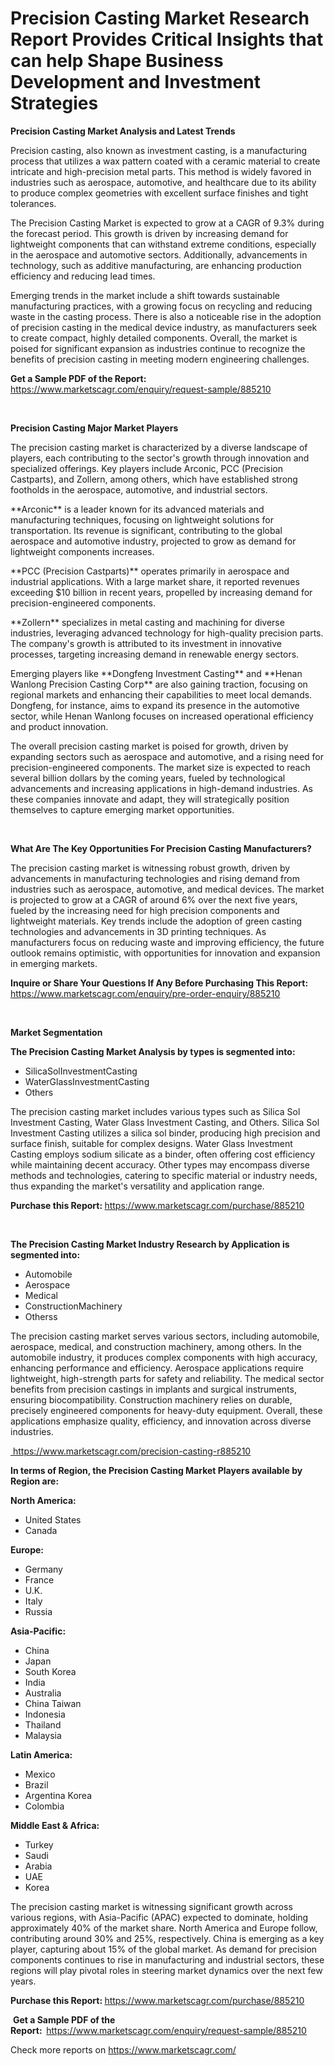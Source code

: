 <p><h1>Precision Casting Market Research Report Provides Critical Insights that can help Shape Business Development and Investment Strategies</h1></p><p><strong>Precision Casting Market Analysis and Latest Trends</strong></p>
<p><p>Precision casting, also known as investment casting, is a manufacturing process that utilizes a wax pattern coated with a ceramic material to create intricate and high-precision metal parts. This method is widely favored in industries such as aerospace, automotive, and healthcare due to its ability to produce complex geometries with excellent surface finishes and tight tolerances.</p><p>The Precision Casting Market is expected to grow at a CAGR of 9.3% during the forecast period. This growth is driven by increasing demand for lightweight components that can withstand extreme conditions, especially in the aerospace and automotive sectors. Additionally, advancements in technology, such as additive manufacturing, are enhancing production efficiency and reducing lead times.</p><p>Emerging trends in the market include a shift towards sustainable manufacturing practices, with a growing focus on recycling and reducing waste in the casting process. There is also a noticeable rise in the adoption of precision casting in the medical device industry, as manufacturers seek to create compact, highly detailed components. Overall, the market is poised for significant expansion as industries continue to recognize the benefits of precision casting in meeting modern engineering challenges.</p></p>
<p><strong>Get a Sample PDF of the Report:&nbsp;</strong> <a href="https://www.marketscagr.com/enquiry/request-sample/885210?utm_campaign=2468&utm_medium=2&utm_source=Github&utm_content=ia&utm_term=08042025&utm_id=precision-casting">https://www.marketscagr.com/enquiry/request-sample/885210</a></p>
<p>&nbsp;</p>
<p><strong>Precision Casting Major Market Players</strong></p>
<p><p>The precision casting market is characterized by a diverse landscape of players, each contributing to the sector's growth through innovation and specialized offerings. Key players include Arconic, PCC (Precision Castparts), and Zollern, among others, which have established strong footholds in the aerospace, automotive, and industrial sectors.</p><p>**Arconic** is a leader known for its advanced materials and manufacturing techniques, focusing on lightweight solutions for transportation. Its revenue is significant, contributing to the global aerospace and automotive industry, projected to grow as demand for lightweight components increases.</p><p>**PCC (Precision Castparts)** operates primarily in aerospace and industrial applications. With a large market share, it reported revenues exceeding $10 billion in recent years, propelled by increasing demand for precision-engineered components.</p><p>**Zollern** specializes in metal casting and machining for diverse industries, leveraging advanced technology for high-quality precision parts. The company's growth is attributed to its investment in innovative processes, targeting increasing demand in renewable energy sectors.</p><p>Emerging players like **Dongfeng Investment Casting** and **Henan Wanlong Precision Casting Corp** are also gaining traction, focusing on regional markets and enhancing their capabilities to meet local demands. Dongfeng, for instance, aims to expand its presence in the automotive sector, while Henan Wanlong focuses on increased operational efficiency and product innovation.</p><p>The overall precision casting market is poised for growth, driven by expanding sectors such as aerospace and automotive, and a rising need for precision-engineered components. The market size is expected to reach several billion dollars by the coming years, fueled by technological advancements and increasing applications in high-demand industries. As these companies innovate and adapt, they will strategically position themselves to capture emerging market opportunities.</p></p>
<p>&nbsp;</p>
<p><strong>What Are The Key Opportunities For Precision Casting Manufacturers?</strong></p>
<p><p>The precision casting market is witnessing robust growth, driven by advancements in manufacturing technologies and rising demand from industries such as aerospace, automotive, and medical devices. The market is projected to grow at a CAGR of around 6% over the next five years, fueled by the increasing need for high precision components and lightweight materials. Key trends include the adoption of green casting technologies and advancements in 3D printing techniques. As manufacturers focus on reducing waste and improving efficiency, the future outlook remains optimistic, with opportunities for innovation and expansion in emerging markets.</p></p>
<p><strong>Inquire or Share Your Questions If Any Before Purchasing This Report:</strong> <a href="https://www.marketscagr.com/enquiry/pre-order-enquiry/885210?utm_campaign=2468&utm_medium=2&utm_source=Github&utm_content=ia&utm_term=08042025&utm_id=precision-casting">https://www.marketscagr.com/enquiry/pre-order-enquiry/885210</a></p>
<p>&nbsp;</p>
<p><strong>Market Segmentation</strong></p>
<p><strong>The Precision Casting Market Analysis by types is segmented into:</strong></p>
<p><ul><li>SilicaSolInvestmentCasting</li><li>WaterGlassInvestmentCasting</li><li>Others</li></ul></p>
<p><p>The precision casting market includes various types such as Silica Sol Investment Casting, Water Glass Investment Casting, and Others. Silica Sol Investment Casting utilizes a silica sol binder, producing high precision and surface finish, suitable for complex designs. Water Glass Investment Casting employs sodium silicate as a binder, often offering cost efficiency while maintaining decent accuracy. Other types may encompass diverse methods and technologies, catering to specific material or industry needs, thus expanding the market's versatility and application range.</p></p>
<p><strong>Purchase this Report:&nbsp;</strong><a href="https://www.marketscagr.com/purchase/885210?utm_campaign=2468&utm_medium=2&utm_source=Github&utm_content=ia&utm_term=08042025&utm_id=precision-casting">https://www.marketscagr.com/purchase/885210</a></p>
<p>&nbsp;</p>
<p><strong>The Precision Casting Market Industry Research by Application is segmented into:</strong></p>
<p><ul><li>Automobile</li><li>Aerospace</li><li>Medical</li><li>ConstructionMachinery</li><li>Otherss</li></ul></p>
<p><p>The precision casting market serves various sectors, including automobile, aerospace, medical, and construction machinery, among others. In the automobile industry, it produces complex components with high accuracy, enhancing performance and efficiency. Aerospace applications require lightweight, high-strength parts for safety and reliability. The medical sector benefits from precision castings in implants and surgical instruments, ensuring biocompatibility. Construction machinery relies on durable, precisely engineered components for heavy-duty equipment. Overall, these applications emphasize quality, efficiency, and innovation across diverse industries.</p></p>
<p><a href="https://www.marketscagr.com/precision-casting-r885210?utm_campaign=2468&utm_medium=2&utm_source=Github&utm_content=ia&utm_term=08042025&utm_id=precision-casting">&nbsp;https://www.marketscagr.com/precision-casting-r885210</a></p>
<p><strong>In terms of Region, the Precision Casting Market Players available by Region are:</strong></p>
<p>
    <p> <strong> North America: </strong>
        <ul>
            <li>United States</li>
            <li>Canada</li>
        </ul>
        </p> 
    <p> <strong> Europe: </strong>
        <ul>
            <li>Germany</li>
            <li>France</li>
            <li>U.K.</li>
            <li>Italy</li>
            <li>Russia</li>
        </ul>
        </p> 
    <p> <strong> Asia-Pacific: </strong>
        <ul>
            <li>China</li>
            <li>Japan</li>
            <li>South Korea</li>
            <li>India</li>
            <li>Australia</li>
            <li>China Taiwan</li>
            <li>Indonesia</li>
            <li>Thailand</li>
            <li>Malaysia</li>
        </ul>
        </p> 
    <p> <strong> Latin America: </strong>
        <ul>
            <li>Mexico</li>
            <li>Brazil</li>
            <li>Argentina Korea</li>
            <li>Colombia</li>
        </ul>
        </p> 
    <p> <strong> Middle East & Africa: </strong>
        <ul>
            <li>Turkey</li>
            <li>Saudi</li>
            <li>Arabia</li>
            <li>UAE</li>
            <li>Korea</li>
        </ul>
    </p>
    </p>
<p><p>The precision casting market is witnessing significant growth across various regions, with Asia-Pacific (APAC) expected to dominate, holding approximately 40% of the market share. North America and Europe follow, contributing around 30% and 25%, respectively. China is emerging as a key player, capturing about 15% of the global market. As demand for precision components continues to rise in manufacturing and industrial sectors, these regions will play pivotal roles in steering market dynamics over the next few years.</p></p>
<p><strong>Purchase this Report: </strong><a href="https://www.marketscagr.com/purchase/885210?utm_campaign=2468&utm_medium=2&utm_source=Github&utm_content=ia&utm_term=08042025&utm_id=precision-casting">https://www.marketscagr.com/purchase/885210</a></p>
<p>&nbsp;<strong>Get a Sample PDF of the Report:&nbsp;&nbsp;</strong><a href="https://www.marketscagr.com/enquiry/request-sample/885210?utm_campaign=2468&utm_medium=2&utm_source=Github&utm_content=ia&utm_term=08042025&utm_id=precision-casting">https://www.marketscagr.com/enquiry/request-sample/885210</a></p>
<p><strong></strong></p>
<p>Check more reports on <a href="https://www.marketscagr.com/?utm_campaign=2468&utm_medium=2&utm_source=Github&utm_content=ia&utm_term=08042025&utm_id=precision-casting">https://www.marketscagr.com/</a></p>